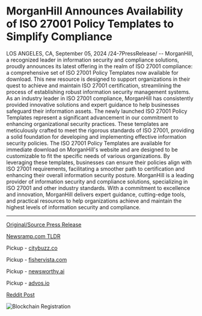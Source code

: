# MorganHill Announces Availability of ISO 27001 Policy Templates to Simplify Compliance

LOS ANGELES, CA, September 05, 2024 /24-7PressRelease/ -- MorganHill, a recognized leader in information security and compliance solutions, proudly announces its latest offering in the realm of ISO 27001 compliance: a comprehensive set of ISO 27001 Policy Templates now available for download. This new resource is designed to support organizations in their quest to achieve and maintain ISO 27001 certification, streamlining the process of establishing robust information security management systems.  As an industry leader in ISO 27001 compliance, MorganHill has consistently provided innovative solutions and expert guidance to help businesses safeguard their information assets. The newly launched ISO 27001 Policy Templates represent a significant advancement in our commitment to enhancing organizational security practices. These templates are meticulously crafted to meet the rigorous standards of ISO 27001, providing a solid foundation for developing and implementing effective information security policies.  The ISO 27001 Policy Templates are available for immediate download on MorganHill's website and are designed to be customizable to fit the specific needs of various organizations. By leveraging these templates, businesses can ensure their policies align with ISO 27001 requirements, facilitating a smoother path to certification and enhancing their overall information security posture.  MorganHill is a leading provider of information security and compliance solutions, specializing in ISO 27001 and other industry standards. With a commitment to excellence and innovation, MorganHill delivers expert guidance, cutting-edge tools, and practical resources to help organizations achieve and maintain the highest levels of information security and compliance. 

---

[Original/Source Press Release](https://www.24-7pressrelease.com/press-release/514031/morganhill-announces-availability-of-iso-27001-policy-templates-to-simplify-compliance)
                    

[Newsramp.com TLDR](https://newsramp.com/curated-news/morganhill-launches-new-iso-27001-policy-templates-for-streamlined-compliance/fadcf89b9787d03219382b2fe666ef1b) 


Pickup - [citybuzz.co](https://citybuzz.co/2024/09/05/morganhill-launches-iso-27001-policy-templates-to-ease-compliance-process)

Pickup - [fishervista.com](https://fishervista.com/en/morganhill-unveils-iso-27001-policy-templates-to-streamline-compliance/20246546)

Pickup - [newsworthy.ai](https://newsworthy.ai/en/morganhill-releases-iso-27001-policy-templates-to-ease-compliance-process/20246546)

Pickup - [advos.io](https://advos.io/en/morganhill-introduces-iso-27001-policy-templates-to-aid-compliance/20246546)
 



[Reddit Post](https://www.reddit.com/r/technology_press/comments/1f9gslr/morganhill_launches_new_iso_27001_policy/) 



![Blockchain Registration](https://cdn.newsramp.app/24-7PressRelease/qrcode/249/5/gulfR2cy.webp)